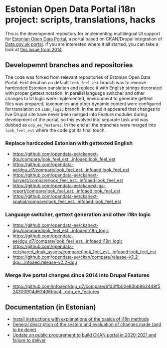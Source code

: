 # Estonian Open Data Portal i18n project: scripts, translations, hacks

This is the development repository for implementing multilingual UI support for [Estonian Open Data Portal](https://github.com/opendata-ee), a portal based on CKAN/Drupal integration of [Data.gov.uk portal](https://github.com/datagovuk/dgu-vagrant-puppet). If you are interested where it all started, you can take a look at [this issue from 2014](https://github.com/datagovuk/ckanext-dgu/issues/46).

## Developemnt branches and repositories

The code was forked from relevant repositories of Estonian Open Data Portal. First iteration on default `look_feel_est` branch was to remove hardcoded Estonian translation and replace it with English strings decorated with proper gettext notation. In parallel language switcher and other changes to UI logic were implemented, environment to generate gettext files was prepared, taxonomies and other dynamic content were configured for translation on `i18n_logic` branch. In the end it appeared that changes to live Drupal site have never been merged into Feature modules during development of the portal, so this evolved into separate task and was dubbed as `odp_ee_features`. In the end all the branches were merged into `look_feel_est` where the code got its final touch.

### Replace hardcoded Estonian with gettexted English

* https://github.com/opendata-ee/ckanext-dgu/compare/look_feel_est...infoaed:look_feel_est
* https://github.com/opendata-ee/dgu_d7/compare/look_feel_est...infoaed:look_feel_est
* https://github.com/opendata-ee/ckanext-harvest/compare/look_feel_est...infoaed:look_feel_est
* https://github.com/opendata-ee/ckanext-ga-report/compare/look_feel_est...infoaed:look_feel_est
* https://github.com/opendata-ee/ckanext-spatial/compare/look_feel_est...infoaed:look_feel_est

### Language switcher, gettext generation and other i18n logic

* https://github.com/opendata-ee/ckanext-dgu/compare/look_feel_est...infoaed:i18n_logic
* https://github.com/opendata-ee/dgu_d7/compare/look_feel_est...infoaed:i18n_logic
* https://github.com/opendata-ee/shared_dguk_assets/compare/look_feel_est...infoaed:look_feel_est
* https://github.com/opendata-ee/ckan/compare/release-v2.2-dgu...infoaed:release-v2.2-dgu

### Merge live portal changes since 2014 into Drupal Features

* https://github.com/infoaed/dgu_d7/compare/6fd3ffb00e93bb863448f524300904d63406bbc4...odp_ee_features

## Documentation (in Estonian)

* [Install instructions with explanations of the basics of i18n methods](INSTALL.md)
* [General description of the system and evaluation of changes made (and to be done)](docs/README.md)
* [Update on public procurement to build CKAN portal in 2020-2021 and failure to deliver](docs/YES-WE-CKAN.md)
